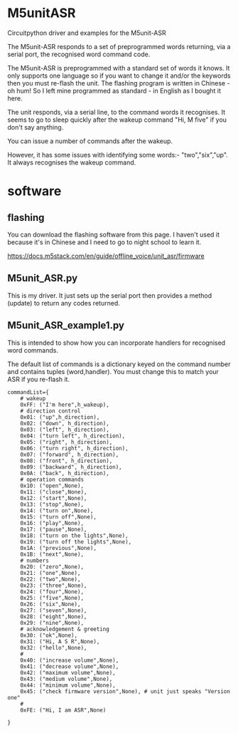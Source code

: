 # M5unitASR
Circuitpython driver and examples for the M5unit-ASR

The M5unit-ASR responds to a set of preprogrammed words returning, via a serial port, the recognised word command code.

The M5unit-ASR is preprogrammed with a standard set of words it knows. It only supports one language so if you want to change it and/or the keywords then you must re-flash the unit. The flashing program is written in Chinese - oh hum! So I left mine programmed as standard - in English as I bought it here.

The unit responds, via a serial line, to the command words it recognises. It seems to go to sleep quickly after the wakeup command "Hi, M five" if you don't say anything.

You can issue a number of commands after the wakeup.

However, it has some issues with identifying some words:- "two","six","up". It always recognises the wakeup command.


# software

## flashing

You can download the flashing software from this page. I haven't used it because it's in Chinese and I need to go to night school to learn it.

https://docs.m5stack.com/en/guide/offline_voice/unit_asr/firmware

## M5unit_ASR.py

This is my driver. It just sets up the serial port then provides a method (update) to return any codes returned.

## M5unit_ASR_example1.py

This is intended to show how you can incorporate handlers for recognised word commands.

The default list of commands is a dictionary keyed on the command number and contains tuples (word,handler). You must change this to match your ASR if you re-flash it.



```
commandList={
    # wakeup
    0xFF: ("I'm here",h_wakeup),
    # direction control
    0x01: ("up",h_direction),
    0x02: ("down", h_direction),
    0x03: ("left", h_direction),
    0x04: ("turn left", h_direction),
    0x05: ("right", h_direction),
    0x06: ("turn right", h_direction),
    0x07: ("forward", h_direction),
    0x08: ("front", h_direction),
    0x09: ("backward", h_direction),
    0x0A: ("back", h_direction),
    # operation commands
    0x10: ("open",None),
    0x11: ("close",None),
    0x12: ("start",None),
    0x13: ("stop",None),
    0x14: ("turn on",None),
    0x15: ("turn off",None),
    0x16: ("play",None),
    0x17: ("pause",None),
    0x18: ("turn on the lights",None),
    0x19: ("turn off the lights",None),
    0x1A: ("previous",None),
    0x1B: ("next",None),
    # numbers
    0x20: ("zero",None),
    0x21: ("one",None),
    0x22: ("two",None),
    0x23: ("three",None),
    0x24: ("four",None),
    0x25: ("five",None),
    0x26: ("six",None),
    0x27: ("seven",None),
    0x28: ("eight",None),
    0x29: ("nine",None),
    # acknowledgement & greeting
    0x30: ("ok",None),
    0x31: ("Hi, A S R",None),
    0x32: ("hello",None),
    #
    0x40: ("increase volume",None),
    0x41: ("decrease volume",None),
    0x42: ("maximum volume",None),
    0x43: ("medium volume",None),
    0x44: ("minimum volume",None),
    0x45: ("check firmware version",None), # unit just speaks "Version one"
    #
    0xFE: ("Hi, I am ASR",None)
    
}
```















